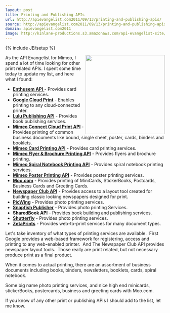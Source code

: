 ```yaml
---
layout: post
title: Printing and Publishing APIs
url: http://apievangelist.com2011/09/13/printing-and-publishing-apis/
source: http://apievangelist.com2011/09/13/printing-and-publishing-apis/
domain: apievangelist.com2011
image: http://kinlane-productions.s3.amazonaws.com/api-evangelist-site/blog/printing-press.jpg
---
```

{% include JB/setup %}<div>
     <p>
          <img src="http://kinlane-productions.s3.amazonaws.com/mimeo/printing-press.jpg"  width="250" align="right" />
     </p>
     <p>
          As the API Evangelist for Mimeo, I spend a lot of time looking for other print related APIs. I spent some time today to update my list, and here what I found:
     </p>
     <ul>
          <li>
               <a title="Entusem API" href="/apis/the_enthusem_api_.php"><strong>Enthusem API</strong> </a>- Provides card printing services.
          </li>
          <li>
               <strong><a title="Google Cloud Print" href="/apis/google_cloud_print.php">Google Cloud Print</a></strong> - Enables printing to any cloud-connected printer.
          </li>
          <li>
               <strong><a title="Lulu Publishing API" href="/apis/lulu_publishing_api.php">Lulu Publishing API</a></strong> - Provides book publishing services.
          </li>
          <li>
               <strong><a title="Mimeo Connect Cloud Print API" href="/apis/mimeo_connect_cloud_print_api.php">Mimeo Connect Cloud Print API</a> </strong>- Provides printing of common business documents like bound, single sheet, poster, cards, binders and booklets.
          </li>
          <li>
               <strong><a title="Mime Card Printing API" href="/apis/mimeo_card_printing_api_.php">Mimeo Card Printing API</a></strong> - Provides card printing services.
          </li>
          <li>
               <strong><a title="Mimeo Flyer &amp; Brochure Printing API" href="/apis/mimeo_flyer_&amp;_brochure_printing_api.php">Mimeo Flyer &amp; Brochure Printing API</a></strong> - Provides flyers and brochure printing.
          </li>
          <li>
               <strong><a title="Mimeo Spiral Notebook Printing API" href="http://mimeoconnect.3scale.net/wiki/spiral-notebook-printing-api">Mimeo Spiral Notebook Printing API</a></strong> - Provides spiral notebook printing services.
          </li>
          <li>
               <strong><a title="Mimeo Poster Printing API" href="/apis/mimeo_poster_printing_api.php">Mimeo Poster Printing API</a></strong> - Provides poster printing services.
          </li>
          <li>
               <strong><a title="Moo.com" href="/apis/moo_api.php">Moo.com</a></strong> - Provides printing of MiniCards, StickerBooks, Postcards, Business Cards and Greeting Cards.
          </li>
          <li>
               <strong><a title="Newspaper Club API" href="/apis/newspaper_club_api.php">Newspaper Club API</a></strong> - Provides access to a layout tool created for building classic looking newspapers designed for print.
          </li>
          <li>
               <strong><a title="PicWing" href="http://www.picwing.com/apidocs">PicWing</a></strong> - Provides photo printing services.
          </li>
          <li>
               <strong><a title="Snapfish Publisher" href="/apis/snapfish_publisher.php">Snapfish Publisher</a></strong> - Provides photo printing Services.
          </li>
          <li>
               <strong><a title="ShareBook API" href="/apis/sharedbook_api.php">SharedBook API</a></strong> - Provides book building and publishing services.
          </li>
          <li>
               <strong><a title="Shutterfly" href="/apis/shutterfly_api.php">Shutterfly</a></strong> - Provides photo printing services.
          </li>
          <li>
               <strong><a title="ZetaPrints" href="http://www.zetaprints.com/help/about-web-to-print-api/">ZetaPrints</a></strong> - Provides web-to-print services for many document types.
          </li>
     </ul>
     <p>
          Let's take inventory of what types of printing services are available.  First Google provides a web-based framework for registering, access and printing to any web-enabled printer.  And The Newspaper Club API provides newspaper layout tools.  Those really are print related, but not necessary produce print as a final product.
     </p>
     <p>
          When it comes to actual printing, there are an assortment of business documents including books, binders, newsletters, booklets, cards, spiral notebook.
     </p>
     <p>
          Some big name photo printing services, and nice high end minicards, stickerBooks, postercards, business and greeting cards with Moo.com.
     </p>
     <p>
          If you know of any other print or publishing APIs I should add to the list, let me know.
     </p>
</div>
